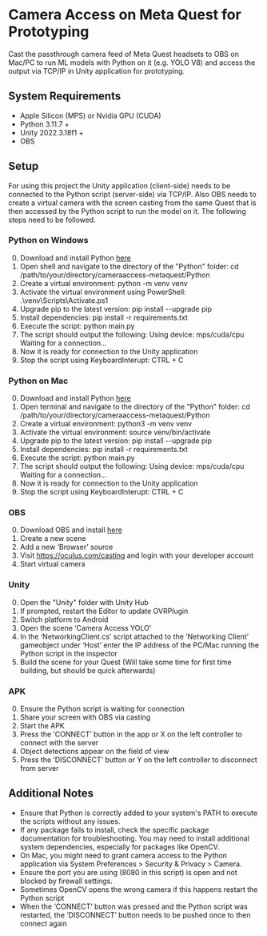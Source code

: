 # Camera Access on Meta Quest for Prototyping
Cast the passthrough camera feed of Meta Quest headsets to OBS on Mac/PC to run ML models with Python on it (e.g. YOLO V8) and access the output via TCP/IP in Unity application for prototyping.

## System Requirements
- Apple Silicon (MPS) or Nvidia GPU (CUDA)
- Python 3.11.7 +
- Unity 2022.3.18f1 +
- OBS

## Setup
For using this project the Unity application (client-side) needs to be connected to the Python script (server-side) via TCP/IP. Also OBS needs to create a virtual camera with the screen casting from the same Quest that is then accessed by the Python script to run the model on it. The following steps need to be followed.

### Python on Windows
0. Download and install Python [here](https://www.python.org/downloads/windows/)
1. Open shell and navigate to the directory of the "Python" folder: cd /path/to/your/directory/cameraaccess-metaquest/Python
2. Create a virtual environment: python -m venv venv
3. Activate the virtual environment using PowerShell: .\venv\Scripts\Activate.ps1
4. Upgrade pip to the latest version: pip install --upgrade pip
5. Install dependencies: pip install -r requirements.txt
6. Execute the script: python main.py
7. The script should output the following: Using device: mps/cuda/cpu Waiting for a connection...
8. Now it is ready for connection to the Unity application
9. Stop the script using KeyboardInterupt: CTRL + C

### Python on Mac
0. Download and install Python [here](https://www.python.org/downloads/macos/)
1. Open terminal and navigate to the directory of the "Python" folder: cd /path/to/your/directory/cameraaccess-metaquest/Python
2. Create a virtual environment: python3 -m venv venv
3. Activate the virtual environment: source venv/bin/activate
4. Upgrade pip to the latest version: pip install --upgrade pip
5. Install dependencies: pip install -r requirements.txt
6. Execute the script: python main.py
7. The script should output the following: Using device: mps/cuda/cpu Waiting for a connection...
8. Now it is ready for connection to the Unity application
9. Stop the script using KeyboardInterupt: CTRL + C

### OBS
0. Download OBS and install [here](https://obsproject.com)
1. Create a new scene
2. Add a new ‘Browser’ source
3. Visit https://oculus.com/casting and login with your developer account
4. Start virtual camera

### Unity
0. Open the "Unity" folder with Unity Hub
1. If prompted, restart the Editor to update OVRPlugin
2. Switch platform to Android
3. Open the scene ‘Camera Access YOLO’
4. In the ‘NetworkingClient.cs’ script attached to the ‘Networking Client’ gameobject under ‘Host’ enter the IP address of the PC/Mac running the Python script in the inspector
5. Build the scene for your Quest (Will take some time for first time building, but should be quick afterwards)

### APK
0. Ensure the Python script is waiting for connection
1. Share your screen with OBS via casting
2. Start the APK
3. Press the ‘CONNECT’ button in the app or X on the left controller to connect with the server
4. Object detections appear on the field of view
5. Press the ‘DISCONNECT’ button or Y on the left controller to disconnect from server

## Additional Notes
- Ensure that Python is correctly added to your system's PATH to execute the scripts without any issues.
- If any package fails to install, check the specific package documentation for troubleshooting. You may need to install additional system dependencies, especially for packages like OpenCV.
- On Mac, you might need to grant camera access to the Python application via System Preferences > Security & Privacy > Camera.
- Ensure the port you are using (8080 in this script) is open and not blocked by firewall settings.
- Sometimes OpenCV opens the wrong camera if this happens restart the Python script
- When the ‘CONNECT’ button was pressed and the Python script was restarted, the ‘DISCONNECT’ button needs to be pushed once to then connect again
